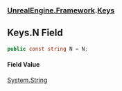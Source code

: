 ### [UnrealEngine.Framework](./UnrealEngine-Framework.md 'UnrealEngine.Framework').[Keys](./Keys.md 'UnrealEngine.Framework.Keys')
## Keys.N Field
  
```csharp
public const string N = N;
```
#### Field Value
[System.String](https://docs.microsoft.com/en-us/dotnet/api/System.String 'System.String')  
